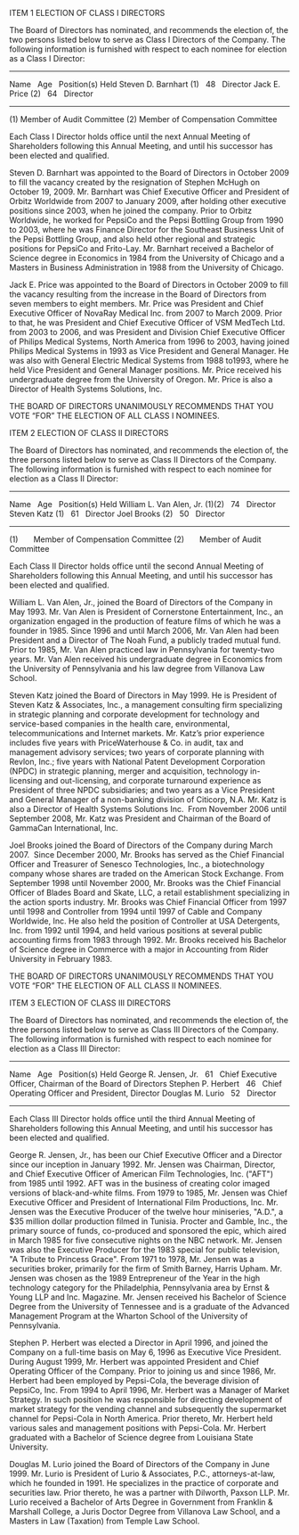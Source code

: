 ITEM 1
ELECTION OF CLASS I DIRECTORS

The Board of Directors has nominated, and recommends the election of,
the two persons listed below to serve as Class I Directors of the
Company. The following information is furnished with respect to each
nominee for election as a Class I Director:

  ------------------------ --- ----- --- ------------------
  Name                         Age       Position(s) Held
  Steven D. Barnhart (1)       48        Director
  Jack E. Price (2)            64        Director
  ------------------------ --- ----- --- ------------------


(1) Member of Audit Committee
(2) Member of Compensation Committee

Each Class I Director holds office until the next Annual Meeting of
Shareholders following this Annual Meeting, and until his successor has
been elected and qualified.

Steven D. Barnhart was appointed to the Board of Directors in October
2009 to fill the vacancy created by the resignation of Stephen McHugh on
October 19, 2009. Mr. Barnhart was Chief Executive Officer and President
of Orbitz Worldwide from 2007 to January 2009, after holding other
executive positions since 2003, when he joined the company. Prior to
Orbitz Worldwide, he worked for PepsiCo and the Pepsi Bottling Group
from 1990 to 2003, where he was Finance Director for the Southeast
Business Unit of the Pepsi Bottling Group, and also held other regional
and strategic positions for PepsiCo and Frito-Lay. Mr. Barnhart received
a Bachelor of Science degree in Economics in 1984 from the University of
Chicago and a Masters in Business Administration in 1988 from the
University of Chicago.

Jack E. Price was appointed to the Board of Directors in October 2009 to
fill the vacancy resulting from the increase in the Board of Directors
from seven members to eight members. Mr. Price was President and Chief
Executive Officer of NovaRay Medical Inc. from 2007 to March 2009. Prior
to that, he was President and Chief Executive Officer of VSM MedTech
Ltd. from 2003 to 2006, and was President and Division Chief Executive
Officer of Philips Medical Systems, North America from 1996 to 2003,
having joined Philips Medical Systems in 1993 as Vice President and
General Manager. He was also with General Electric Medical Systems from
1988 to1993, where he held Vice President and General Manager positions.
Mr. Price received his undergraduate degree from the University of
Oregon. Mr. Price is also a Director of Health Systems Solutions, Inc.

THE BOARD OF DIRECTORS UNANIMOUSLY RECOMMENDS THAT YOU VOTE “FOR” THE
ELECTION OF ALL CLASS I NOMINEES.

ITEM 2
ELECTION OF CLASS II DIRECTORS

The Board of Directors has nominated, and recommends the election of,
the three persons listed below to serve as Class II Directors of the
Company. The following information is furnished with respect to each
nominee for election as a Class II Director:

  --------------------------------- --- ----- --- ------------------
  Name                                  Age       Position(s) Held
  William L. Van Alen, Jr. (1)(2)       74        Director
  Steven Katz (1)                       61        Director
  Joel Brooks (2)                       50        Director
  --------------------------------- --- ----- --- ------------------


(1)       Member of Compensation Committee
(2)       Member of Audit Committee

Each Class II Director holds office until the second Annual Meeting of
Shareholders following this Annual Meeting, and until his successor has
been elected and qualified.

William L. Van Alen, Jr., joined the Board of Directors of the Company
in May 1993. Mr. Van Alen is President of Cornerstone Entertainment,
Inc., an organization engaged in the production of feature films of
which he was a founder in 1985. Since 1996 and until March 2006, Mr. Van
Alen had been President and a Director of The Noah Fund, a publicly
traded mutual fund. Prior to 1985, Mr. Van Alen practiced law in
Pennsylvania for twenty-two years. Mr. Van Alen received his
undergraduate degree in Economics from the University of Pennsylvania
and his law degree from Villanova Law School.

Steven Katz joined the Board of Directors in May 1999. He is President
of Steven Katz & Associates, Inc., a management consulting firm
specializing in strategic planning and corporate development for
technology and service-based companies in the health care,
environmental, telecommunications and Internet markets. Mr. Katz’s prior
experience includes five years with PriceWaterhouse & Co. in audit, tax
and management advisory services; two years of corporate planning with
Revlon, Inc.; five years with National Patent Development Corporation
(NPDC) in strategic planning, merger and acquisition, technology
in-licensing and out-licensing, and corporate turnaround experience as
President of three NPDC subsidiaries; and two years as a Vice President
and General Manager of a non-banking division of Citicorp, N.A. Mr. Katz
is also a Director of Health Systems Solutions Inc.  From November 2006
until September 2008, Mr. Katz was President and Chairman of the Board
of GammaCan International, Inc.

Joel Brooks joined the Board of Directors of the Company during March
2007.  Since December 2000, Mr. Brooks has served as the Chief Financial
Officer and Treasurer of Senesco Technologies, Inc., a biotechnology
company whose shares are traded on the American Stock Exchange. From
September 1998 until November 2000, Mr. Brooks was the Chief Financial
Officer of Blades Board and Skate, LLC, a retail establishment
specializing in the action sports industry. Mr. Brooks was Chief
Financial Officer from 1997 until 1998 and Controller from 1994 until
1997 of Cable and Company Worldwide, Inc. He also held the position of
Controller at USA Detergents, Inc. from 1992 until 1994, and held
various positions at several public accounting firms from 1983 through
1992. Mr. Brooks received his Bachelor of Science degree in Commerce
with a major in Accounting from Rider University in February 1983.

THE BOARD OF DIRECTORS UNANIMOUSLY RECOMMENDS THAT YOU VOTE “FOR” THE
ELECTION OF ALL CLASS II NOMINEES.

ITEM 3
ELECTION OF CLASS III DIRECTORS

The Board of Directors has nominated, and recommends the election of,
the three persons listed below to serve as Class III Directors of the
Company. The following information is furnished with respect to each
nominee for election as a Class III Director:


  ----------------------- --- ----- --- -------------------------------------------------------------
  Name                        Age       Position(s) Held
  George R. Jensen, Jr.       61        Chief Executive Officer, Chairman of the Board of Directors
  Stephen P. Herbert          46        Chief Operating Officer and President, Director
  Douglas M. Lurio            52        Director
  ----------------------- --- ----- --- -------------------------------------------------------------


Each Class III Director holds office until the third Annual Meeting of
Shareholders following this Annual Meeting, and until his successor has
been elected and qualified.

George R. Jensen, Jr., has been our Chief Executive Officer and a
Director since our inception in January 1992. Mr. Jensen was Chairman,
Director, and Chief Executive Officer of American Film Technologies,
Inc. ("AFT") from 1985 until 1992. AFT was in the business of creating
color imaged versions of black-and-white films. From 1979 to 1985, Mr.
Jensen was Chief Executive Officer and President of International Film
Productions, Inc. Mr. Jensen was the Executive Producer of the twelve
hour miniseries, "A.D.", a \$35 million dollar production filmed in
Tunisia. Procter and Gamble, Inc., the primary source of funds,
co-produced and sponsored the epic, which aired in March 1985 for five
consecutive nights on the NBC network. Mr. Jensen was also the Executive
Producer for the 1983 special for public television, "A Tribute to
Princess Grace". From 1971 to 1978, Mr. Jensen was a securities broker,
primarily for the firm of Smith Barney, Harris Upham. Mr. Jensen was
chosen as the 1989 Entrepreneur of the Year in the high technology
category for the Philadelphia, Pennsylvania area by Ernst & Young LLP
and Inc. Magazine. Mr. Jensen received his Bachelor of Science Degree
from the University of Tennessee and is a graduate of the Advanced
Management Program at the Wharton School of the University of
Pennsylvania.

Stephen P. Herbert was elected a Director in April 1996, and joined the
Company on a full-time basis on May 6, 1996 as Executive Vice President.
During August 1999, Mr. Herbert was appointed President and Chief
Operating Officer of the Company. Prior to joining us and since 1986,
Mr. Herbert had been employed by Pepsi-Cola, the beverage division of
PepsiCo, Inc. From 1994 to April 1996, Mr. Herbert was a Manager of
Market Strategy. In such position he was responsible for directing
development of market strategy for the vending channel and subsequently
the supermarket channel for Pepsi-Cola in North America. Prior thereto,
Mr. Herbert held various sales and management positions with Pepsi-Cola.
Mr. Herbert graduated with a Bachelor of Science degree from Louisiana
State University.

Douglas M. Lurio joined the Board of Directors of the Company in June
1999. Mr. Lurio is President of Lurio & Associates, P.C.,
attorneys-at-law, which he founded in 1991. He specializes in the
practice of corporate and securities law. Prior thereto, he was a
partner with Dilworth, Paxson LLP. Mr. Lurio received a Bachelor of Arts
Degree in Government from Franklin & Marshall College, a Juris Doctor
Degree from Villanova Law School, and a Masters in Law (Taxation) from
Temple Law School.
